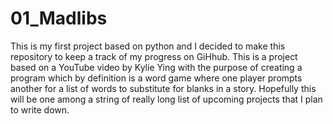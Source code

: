 # 01_Madlibs
This is my first project based on python and I decided to make this repository to keep a track of my progress on GiHhub.
This is a project based on a YouTube video by Kylie Ying with the purpose of creating a program which by definition is a word game where one player prompts another for a list of words to substitute for blanks in a story.
Hopefully this will be one among a string of really long list of upcoming projects that I plan to write down.
